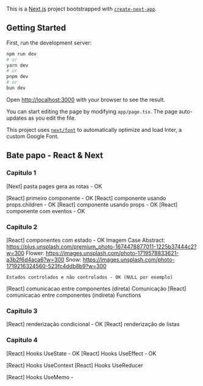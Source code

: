 This is a [Next.js](https://nextjs.org/) project bootstrapped with [`create-next-app`](https://github.com/vercel/next.js/tree/canary/packages/create-next-app).

## Getting Started

First, run the development server:

```bash
npm run dev
# or
yarn dev
# or
pnpm dev
# or
bun dev
```

Open [http://localhost:3000](http://localhost:3000) with your browser to see the result.

You can start editing the page by modifying `app/page.tsx`. The page auto-updates as you edit the file.

This project uses [`next/font`](https://nextjs.org/docs/basic-features/font-optimization) to automatically optimize and load Inter, a custom Google Font.

## Bate papo - React & Next

### Capitulo 1

[Next] pasta pages gera as rotas - OK

[React] primeiro componente - OK
[React] componente usando props.children - OK
[React] componente usando props - OK
[React] componente com eventos - OK

### Capitulo 2

[React] componentes com estado - OK
Imagem Case
Abstract: https://plus.unsplash.com/premium_photo-1674478877011-1225b37444c2?w=300
Flower: https://images.unsplash.com/photo-1719578833621-a3b2f6d4aca6?w=300
Snow: https://images.unsplash.com/photo-1719216324560-523fc4ddb8b9?w=300

    Estados controlados e não controlados - OK (NULL por exemplo)

[React] comunicacao entre componentes (direta)
Comunicação
[React] comunicacao entre componentes (indireta)
Functions

### Capitulo 3

[React] renderização condicional - OK
[React] renderização de listas

### Capitulo 4

[React] Hooks UseState - OK
[React] Hooks UseEffect - OK

[React] Hooks UseContext
[React] Hooks UseReducer

[React] Hooks UseMemo -

